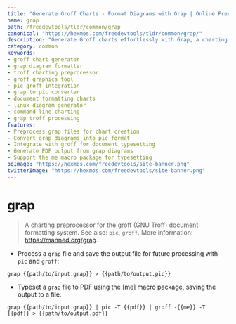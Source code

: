 ```yaml
---
title: "Generate Groff Charts - Format Diagrams with Grap | Online Free DevTools by Hexmos"
name: grap
path: /freedevtools/tldr/common/grap
canonical: "https://hexmos.com/freedevtools/tldr/common/grap/"
description: "Generate Groff charts effortlessly with Grap, a charting preprocessor for creating diagrams in the Groff document formatting system. Free online tool, no registration required."
category: common
keywords:
- groff chart generator
- grap diagram formatter
- troff charting preprocessor
- groff graphics tool
- pic groff integration
- grap to pic converter
- document formatting charts
- linux diagram generator
- command line charting
- grap troff processing
features:
- Preprocess grap files for chart creation
- Convert grap diagrams into pic format
- Integrate with groff for document typesetting
- Generate PDF output from grap diagrams
- Support the me macro package for typesetting
ogImage: "https://hexmos.com/freedevtools/site-banner.png"
twitterImage: "https://hexmos.com/freedevtools/site-banner.png"
---
```


# grap

> A charting preprocessor for the groff (GNU Troff) document formatting system.
> See also: `pic`, `groff`.
> More information: <https://manned.org/grap>.

- Process a `grap` file and save the output file for future processing with `pic` and `groff`:

`grap {{path/to/input.grap}} > {{path/to/output.pic}}`

- Typeset a `grap` file to PDF using the [me] macro package, saving the output to a file:

`grap {{path/to/input.grap}} | pic -T {{pdf}} | groff -{{me}} -T {{pdf}} > {{path/to/output.pdf}}`
